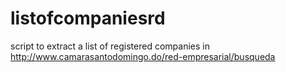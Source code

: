 listofcompaniesrd
=================

script to extract a list of registered companies in http://www.camarasantodomingo.do/red-empresarial/busqueda
